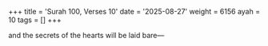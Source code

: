 +++
title = 'Surah 100, Verses 10'
date = '2025-08-27'
weight = 6156
ayah = 10
tags = []
+++

and the secrets of the hearts will be laid bare—